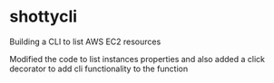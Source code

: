 # shottycli
Building a CLI to list AWS EC2 resources

Modified the code to list instances properties
and also added a click decorator to add cli functionality to the function
